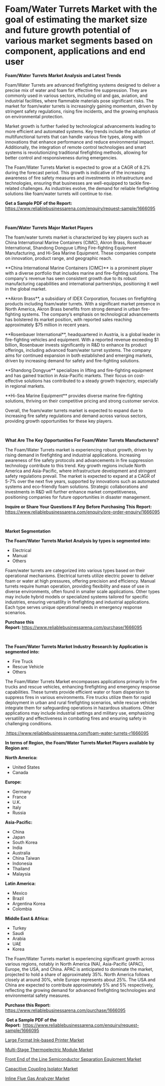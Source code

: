 <p><h1>Foam/Water Turrets Market with the goal of estimating the market size and future growth potential of various market segments based on component, applications and end user</h1></p><p><strong>Foam/Water Turrets Market Analysis and Latest Trends</strong></p>
<p><p>Foam/Water Turrets are advanced firefighting systems designed to deliver a precise mix of water and foam for effective fire suppression. They are commonly used in various sectors, including oil and gas, aviation, and industrial facilities, where flammable materials pose significant risks. The market for foam/water turrets is increasingly gaining momentum, driven by stringent safety regulations, rising fire incidents, and the growing emphasis on environmental protection.</p><p>Market growth is further fueled by technological advancements leading to more efficient and automated systems. Key trends include the adoption of multifunctional turrets that can handle various fire types, along with innovations that enhance performance and reduce environmental impact. Additionally, the integration of remote control technologies and smart systems is revolutionizing traditional firefighting methods, allowing for better control and responsiveness during emergencies.</p><p>The Foam/Water Turrets Market is expected to grow at a CAGR of 8.2% during the forecast period. This growth is indicative of the increasing awareness of fire safety measures and investments in infrastructure and technologies, ensuring that businesses are well-equipped to tackle fire-related challenges. As industries evolve, the demand for reliable firefighting solutions like foam/water turrets will continue to rise.</p></p>
<p><strong>Get a Sample PDF of the Report:&nbsp;</strong> <a href="https://www.reliablebusinessarena.com/enquiry/request-sample/1666095?utm_campaign=2200&utm_medium=2&utm_source=Github&utm_content=ia&utm_term=11042025&utm_id=foamwater-turrets">https://www.reliablebusinessarena.com/enquiry/request-sample/1666095</a></p>
<p>&nbsp;</p>
<p><strong>Foam/Water Turrets Major Market Players</strong></p>
<p><p>The foam/water turrets market is characterized by key players such as China International Marine Containers (CIMC), Akron Brass, Rosenbauer International, Shandong Dongyue Lifting Fire-fighting Equipment Manufacturing, and Hi-Sea Marine Equipment. These companies compete on innovation, product range, and geographic reach.</p><p>**China International Marine Containers (CIMC)** is a prominent player with a diverse portfolio that includes marine and fire-fighting solutions. The company's revenue has seen consistent growth due to its robust manufacturing capabilities and international partnerships, positioning it well in the global market.</p><p>**Akron Brass**, a subsidiary of IDEX Corporation, focuses on firefighting products including foam/water turrets. With a significant market presence in North America, Akron Brass benefits from strong demand in urban fire-fighting systems. The company’s emphasis on technological advancements has bolstered its market position, with reported sales reaching approximately $75 million in recent years.</p><p>**Rosenbauer International**, headquartered in Austria, is a global leader in fire-fighting vehicles and equipment. With a reported revenue exceeding $1 billion, Rosenbauer invests significantly in R&D to enhance its product offerings, including advanced foam/water turret systems. The company aims for continued expansion in both established and emerging markets, driven by increasing demand for safety and fire-fighting solutions.</p><p>**Shandong Dongyue** specializes in lifting and fire-fighting equipment and has gained traction in Asia-Pacific markets. Their focus on cost-effective solutions has contributed to a steady growth trajectory, especially in regional markets.</p><p>**Hi-Sea Marine Equipment** provides diverse marine fire-fighting solutions, thriving on their competitive pricing and strong customer service.</p><p>Overall, the foam/water turrets market is expected to expand due to increasing fire safety regulations and demand across various sectors, providing growth opportunities for these key players.</p></p>
<p>&nbsp;</p>
<p><strong>What Are The Key Opportunities For Foam/Water Turrets Manufacturers?</strong></p>
<p><p>The Foam/Water Turrets market is experiencing robust growth, driven by rising demand in firefighting and industrial applications. Increasing awareness of fire safety protocols and advancements in fire suppression technology contribute to this trend. Key growth regions include North America and Asia-Pacific, where infrastructure development and stringent safety regulations prevail. The market is expected to expand at a CAGR of 5-7% over the next five years, supported by innovations such as automated systems and eco-friendly foam solutions. Strategic collaborations and investments in R&D will further enhance market competitiveness, positioning companies for future opportunities in disaster management.</p></p>
<p><strong>Inquire or Share Your Questions If Any Before Purchasing This Report:</strong> <a href="https://www.reliablebusinessarena.com/enquiry/pre-order-enquiry/1666095?utm_campaign=2200&utm_medium=2&utm_source=Github&utm_content=ia&utm_term=11042025&utm_id=foamwater-turrets">https://www.reliablebusinessarena.com/enquiry/pre-order-enquiry/1666095</a></p>
<p>&nbsp;</p>
<p><strong>Market Segmentation</strong></p>
<p><strong>The Foam/Water Turrets Market Analysis by types is segmented into:</strong></p>
<p><ul><li>Electrical</li><li>Manual</li><li>Others</li></ul></p>
<p><p>Foam/water turrets are categorized into various types based on their operational mechanisms. Electrical turrets utilize electric power to deliver foam or water at high pressures, offering precision and efficiency. Manual turrets require human operation, providing flexibility and ease of use in diverse environments, often found in smaller scale applications. Other types may include hybrid models or specialized systems tailored for specific industries, ensuring versatility in firefighting and industrial applications. Each type serves unique operational needs in emergency response scenarios.</p></p>
<p><strong>Purchase this Report:&nbsp;</strong><a href="https://www.reliablebusinessarena.com/purchase/1666095?utm_campaign=2200&utm_medium=2&utm_source=Github&utm_content=ia&utm_term=11042025&utm_id=foamwater-turrets">https://www.reliablebusinessarena.com/purchase/1666095</a></p>
<p>&nbsp;</p>
<p><strong>The Foam/Water Turrets Market Industry Research by Application is segmented into:</strong></p>
<p><ul><li>Fire Truck</li><li>Rescue Vehicle</li><li>Others</li></ul></p>
<p><p>The Foam/Water Turrets Market encompasses applications primarily in fire trucks and rescue vehicles, enhancing firefighting and emergency response capabilities. These turrets provide efficient water or foam dispersion to suppress fires in various environments. Fire trucks utilize them for rapid deployment in urban and rural firefighting scenarios, while rescue vehicles integrate them for safeguarding operations in hazardous situations. Other applications may include industrial settings and military use, emphasizing versatility and effectiveness in combating fires and ensuring safety in challenging conditions.</p></p>
<p><a href="https://www.reliablebusinessarena.com/foam-water-turrets-r1666095?utm_campaign=2200&utm_medium=2&utm_source=Github&utm_content=ia&utm_term=11042025&utm_id=foamwater-turrets">&nbsp;https://www.reliablebusinessarena.com/foam-water-turrets-r1666095</a></p>
<p><strong>In terms of Region, the Foam/Water Turrets Market Players available by Region are:</strong></p>
<p>
    <p> <strong> North America: </strong>
        <ul>
            <li>United States</li>
            <li>Canada</li>
        </ul>
        </p> 
    <p> <strong> Europe: </strong>
        <ul>
            <li>Germany</li>
            <li>France</li>
            <li>U.K.</li>
            <li>Italy</li>
            <li>Russia</li>
        </ul>
        </p> 
    <p> <strong> Asia-Pacific: </strong>
        <ul>
            <li>China</li>
            <li>Japan</li>
            <li>South Korea</li>
            <li>India</li>
            <li>Australia</li>
            <li>China Taiwan</li>
            <li>Indonesia</li>
            <li>Thailand</li>
            <li>Malaysia</li>
        </ul>
        </p> 
    <p> <strong> Latin America: </strong>
        <ul>
            <li>Mexico</li>
            <li>Brazil</li>
            <li>Argentina Korea</li>
            <li>Colombia</li>
        </ul>
        </p> 
    <p> <strong> Middle East & Africa: </strong>
        <ul>
            <li>Turkey</li>
            <li>Saudi</li>
            <li>Arabia</li>
            <li>UAE</li>
            <li>Korea</li>
        </ul>
    </p>
    </p>
<p><p>The Foam/Water Turrets market is experiencing significant growth across various regions, notably in North America (NA), Asia-Pacific (APAC), Europe, the USA, and China. APAC is anticipated to dominate the market, projected to hold a share of approximately 35%. North America follows closely at around 30%, while Europe represents about 25%. The USA and China are expected to contribute approximately 5% and 5% respectively, reflecting the growing demand for advanced firefighting technologies and environmental safety measures.</p></p>
<p><strong>Purchase this Report: </strong><a href="https://www.reliablebusinessarena.com/purchase/1666095?utm_campaign=2200&utm_medium=2&utm_source=Github&utm_content=ia&utm_term=11042025&utm_id=foamwater-turrets">https://www.reliablebusinessarena.com/purchase/1666095</a></p>
<p>&nbsp;<strong>Get a Sample PDF of the Report:&nbsp;&nbsp;</strong><a href="https://www.reliablebusinessarena.com/enquiry/request-sample/1666095?utm_campaign=2200&utm_medium=2&utm_source=Github&utm_content=ia&utm_term=11042025&utm_id=foamwater-turrets">https://www.reliablebusinessarena.com/enquiry/request-sample/1666095</a></p>
<p><strong></strong></p>
<p><p><a href="https://github.com/jerhoskinson197676/Market-Research-Report-List-1/blob/main/large-format-ink-based-printer-market.md?utm_campaign=2200&utm_medium=2&utm_source=Github&utm_content=ia&utm_term=11042025&utm_id=foamwater-turrets">Large Format Ink-based Printer Market</a></p><p><a href="https://github.com/norbeludie83/Market-Research-Report-List-1/blob/main/multi-stage-thermoelectric-module-market.md?utm_campaign=2200&utm_medium=2&utm_source=Github&utm_content=ia&utm_term=11042025&utm_id=foamwater-turrets">Multi-Stage Thermoelectric Module Market</a></p><p><a href="https://github.com/bholdsfofie/Market-Research-Report-List-1/blob/main/front-end-of-the-line-semiconductor-separation-equipment-market.md?utm_campaign=2200&utm_medium=2&utm_source=Github&utm_content=ia&utm_term=11042025&utm_id=foamwater-turrets">Front End of the Line Semiconductor Separation Equipment Market</a></p><p><a href="https://github.com/shirleenfraker87/Market-Research-Report-List-1/blob/main/capacitive-coupling-isolator-market.md?utm_campaign=2200&utm_medium=2&utm_source=Github&utm_content=ia&utm_term=11042025&utm_id=foamwater-turrets">Capacitive Coupling Isolator Market</a></p><p><a href="https://github.com/JosephineMcguire65/Market-Research-Report-List-2/blob/main/inline-flue-gas-analyzer-market.md?utm_campaign=2200&utm_medium=2&utm_source=Github&utm_content=ia&utm_term=11042025&utm_id=foamwater-turrets">Inline Flue Gas Analyzer Market</a></p></p>